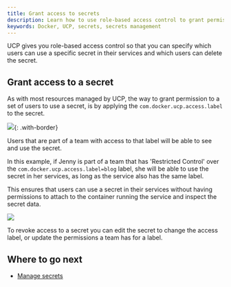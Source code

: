 ```yaml
---
title: Grant access to secrets
description: Learn how to use role-based access control to grant permissions to secrets in Docker Datacenter
keywords: Docker, UCP, secrets, secrets management
---
```

UCP gives you role-based access control so that you can specify which users can use a specific secret in their services and which users can delete the secret.

## Grant access to a secret

As with most resources managed by UCP, the way to grant permission to a set of users to use a secret, is by applying the `com.docker.ucp.access.label` to the secret.

![](../../images/grant-access-secrets-1.png){: .with-border}

Users that are part of a team with access to that label will be able to see and use the secret.

In this example, if Jenny is part of a team that has 'Restricted Control' over the `com.docker.ucp.access.label=blog` label, she will be able to use the secret in her services, as long as the service also has the same label.

This ensures that users can use a secret in their services without having permissions to attach to the container running the service and inspect the secret data.

![](../../images/grant-access-secrets-2.svg)

To revoke access to a secret you can edit the secret to change the access label, or update the permissions a team has for a label.

## Where to go next

* [Manage secrets](index.md)